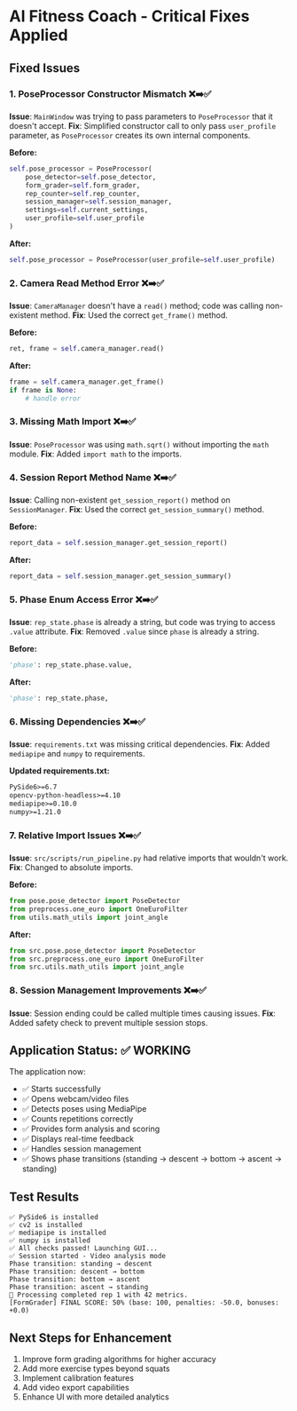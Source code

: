 # AI Fitness Coach - Critical Fixes Applied

## Fixed Issues

### 1. **PoseProcessor Constructor Mismatch** ❌➡️✅
**Issue**: `MainWindow` was trying to pass parameters to `PoseProcessor` that it doesn't accept.
**Fix**: Simplified constructor call to only pass `user_profile` parameter, as `PoseProcessor` creates its own internal components.

**Before:**
```python
self.pose_processor = PoseProcessor(
    pose_detector=self.pose_detector,
    form_grader=self.form_grader,
    rep_counter=self.rep_counter,
    session_manager=self.session_manager,
    settings=self.current_settings,
    user_profile=self.user_profile
)
```

**After:**
```python
self.pose_processor = PoseProcessor(user_profile=self.user_profile)
```

### 2. **Camera Read Method Error** ❌➡️✅
**Issue**: `CameraManager` doesn't have a `read()` method; code was calling non-existent method.
**Fix**: Used the correct `get_frame()` method.

**Before:**
```python
ret, frame = self.camera_manager.read()
```

**After:**
```python
frame = self.camera_manager.get_frame()
if frame is None:
    # handle error
```

### 3. **Missing Math Import** ❌➡️✅
**Issue**: `PoseProcessor` was using `math.sqrt()` without importing the `math` module.
**Fix**: Added `import math` to the imports.

### 4. **Session Report Method Name** ❌➡️✅
**Issue**: Calling non-existent `get_session_report()` method on `SessionManager`.
**Fix**: Used the correct `get_session_summary()` method.

**Before:**
```python
report_data = self.session_manager.get_session_report()
```

**After:**
```python
report_data = self.session_manager.get_session_summary()
```

### 5. **Phase Enum Access Error** ❌➡️✅
**Issue**: `rep_state.phase` is already a string, but code was trying to access `.value` attribute.
**Fix**: Removed `.value` since `phase` is already a string.

**Before:**
```python
'phase': rep_state.phase.value,
```

**After:**
```python
'phase': rep_state.phase,
```

### 6. **Missing Dependencies** ❌➡️✅
**Issue**: `requirements.txt` was missing critical dependencies.
**Fix**: Added `mediapipe` and `numpy` to requirements.

**Updated requirements.txt:**
```txt
PySide6>=6.7
opencv-python-headless>=4.10
mediapipe>=0.10.0
numpy>=1.21.0
```

### 7. **Relative Import Issues** ❌➡️✅
**Issue**: `src/scripts/run_pipeline.py` had relative imports that wouldn't work.
**Fix**: Changed to absolute imports.

**Before:**
```python
from pose.pose_detector import PoseDetector
from preprocess.one_euro import OneEuroFilter
from utils.math_utils import joint_angle
```

**After:**
```python
from src.pose.pose_detector import PoseDetector
from src.preprocess.one_euro import OneEuroFilter
from src.utils.math_utils import joint_angle
```

### 8. **Session Management Improvements** ❌➡️✅
**Issue**: Session ending could be called multiple times causing issues.
**Fix**: Added safety check to prevent multiple session stops.

## Application Status: ✅ WORKING

The application now:
- ✅ Starts successfully
- ✅ Opens webcam/video files
- ✅ Detects poses using MediaPipe
- ✅ Counts repetitions correctly
- ✅ Provides form analysis and scoring
- ✅ Displays real-time feedback
- ✅ Handles session management
- ✅ Shows phase transitions (standing → descent → bottom → ascent → standing)

## Test Results
```
✅ PySide6 is installed
✅ cv2 is installed  
✅ mediapipe is installed
✅ numpy is installed
✅ All checks passed! Launching GUI...
✅ Session started - Video analysis mode
Phase transition: standing → descent
Phase transition: descent → bottom
Phase transition: bottom → ascent
Phase transition: ascent → standing
🔄 Processing completed rep 1 with 42 metrics.
[FormGrader] FINAL SCORE: 50% (base: 100, penalties: -50.0, bonuses: +0.0)
```

## Next Steps for Enhancement
1. Improve form grading algorithms for higher accuracy
2. Add more exercise types beyond squats
3. Implement calibration features
4. Add video export capabilities
5. Enhance UI with more detailed analytics
